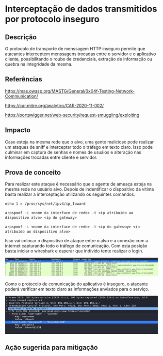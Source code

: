 # Interceptação de dados transmitidos por protocolo inseguro

## Descrição

O protocolo de transporte de menssagem HTTP inseguro permite que atacantes interceptem menssagens trocadas entre o servidor e o aplicativo cliente, possibilitando o roubo de credenciais, extração de informação ou quebra na integridade da mesma.

## Referências

https://mas.owasp.org/MASTG/General/0x04f-Testing-Network-Communication/

https://car.mitre.org/analytics/CAR-2020-11-002/

https://portswigger.net/web-security/request-smuggling/exploiting

## Impacto

Caso esteja na mesma rede que o alvo, uma gente malicioso pode realizar um ataques de sniff e interceptar todo o tráfego em texto claro. Isso pode culminar em captura de senhas e nomes de usuáios e alteração nas informações trocadas entre cliente e servidor.

## Prova de conceito

Para realizar este ataque é necessário que o agente de ameaça esteja na mesma rede no usuário alvo. Depois de indentificar o dispositivo da vítima basta realizar a interceptação utilizando os seguintes comandos. 

```
echo 1 > /proc/sys/net/ipv4/ip_foward
```

```
arpspoof -i <nome da interface de rede> -t <ip atribuido ao dispositivo alvo> <ip do gateway>
```

```
arpspoof -i <nome da interface de rede> -t <ip do gateway> <ip atribuído ao dispositivo alvo>
```

Isso vai colocar o dispositivo de ataque entre o alvo e a conexão com a internet capturando todo o tráfego de comunicação. Com esta posição basta iniciar o wireshark e esperar que individo tente realizar o login.

![wireshark](.img/wireshark.png)

Como o protocolo de comunicação do aplicativo é inseguro, o atacante poderá verificar em texto claro as informações enviados para o serviço.

![wire_login](.img/wire_login.png)


## Ação sugerida para mitigação
